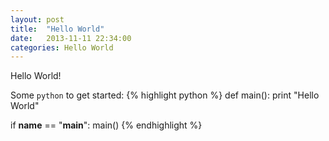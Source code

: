 ```yaml
---
layout: post
title:  "Hello World"
date:   2013-11-11 22:34:00
categories: Hello World
---
```


Hello World!

Some `python` to get started:
{% highlight python %}
def  main():
    print "Hello World"

if __name__ == "__main__":
    main()
{% endhighlight %}
